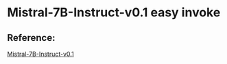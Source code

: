 # Mistral-7B-Instruct-v0.1 easy invoke
## Reference:
[Mistral-7B-Instruct-v0.1](https://huggingface.co/mistralai/Mistral-7B-Instruct-v0.1)
